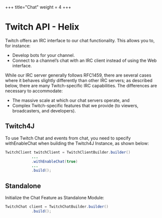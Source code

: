 +++
title="Chat"
weight = 4
+++

# Twitch API - Helix

Twitch offers an IRC interface to our chat functionality. This allows you to, for instance:

* Develop bots for your channel.
* Connect to a channel’s chat with an IRC client instead of using the Web interface.

While our IRC server generally follows RFC1459, there are several cases where it behaves slightly differently than other IRC servers; as described below, there are many Twitch-specific IRC capabilities. The differences are necessary to accommodate:

* The massive scale at which our chat servers operate, and
* Complex Twitch-specific features that we provide (to viewers, broadcasters, and developers).

## Twitch4J

To use Twitch Chat and events from chat, you need to specify withEnableChat when building the Twitch4J Instance, as shown below:

```java
TwitchClient twitchClient = TwitchClientBuilder.builder()
            ...
            .withEnableChat(true)
            ...
            .build();
```

## Standalone

Initialize the Chat Feature as Standalone Module:

```java
TwitchChat client = TwitchChatBuilder.builder()
            .build();
```
